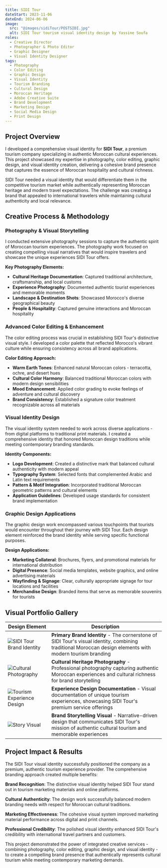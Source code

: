 ```yaml
---
title: SIDI Tour
dateStart: 2023-11-06
dateEnd: 2024-06-06
image:
  src: "@images/sidiTour/POSTSIDI.jpg"
  alt: SIDI Tour tourism visual identity design by Yassine Soufa
roles:
  - Creative Director
  - Photographer & Photo Editor
  - Graphic Designer
  - Visual Identity Designer
tags:
  - Photography
  - Color Editing
  - Graphic Design
  - Visual Identity
  - Tourism Branding
  - Cultural Design
  - Moroccan Heritage
  - Adobe Creative Suite
  - Brand Development
  - Marketing Design
  - Social Media Design
  - Print Design
---
```


## Project Overview

I developed a comprehensive visual identity for **SIDI Tour**, a premium tourism company specializing in authentic Moroccan cultural experiences. This project showcased my expertise in photography, color editing, graphic design, and visual identity creation, delivering a cohesive brand presence that captures the essence of Moroccan hospitality and cultural richness.

SIDI Tour needed a visual identity that would differentiate them in the competitive tourism market while authentically representing Moroccan heritage and modern travel expectations. The challenge was creating a brand that appealed to international travelers while maintaining cultural authenticity and local relevance.

## Creative Process & Methodology

### Photography & Visual Storytelling

I conducted extensive photography sessions to capture the authentic spirit of Moroccan tourism experiences. The photography work focused on creating compelling visual narratives that would inspire travelers and showcase the unique experiences SIDI Tour offers.

**Key Photography Elements:**

- **Cultural Heritage Documentation**: Captured traditional architecture, craftsmanship, and local customs
- **Experience Photography**: Documented authentic tourist experiences and memorable moments
- **Landscape & Destination Shots**: Showcased Morocco's diverse geographical beauty
- **People & Hospitality**: Captured genuine interactions and Moroccan hospitality

### Advanced Color Editing & Enhancement

The color editing process was crucial in establishing SIDI Tour's distinctive visual style. I developed a color palette that reflected Morocco's vibrant culture while ensuring consistency across all brand applications.

**Color Editing Approach:**

- **Warm Earth Tones**: Enhanced natural Moroccan colors - terracotta, ochre, and desert hues
- **Cultural Color Harmony**: Balanced traditional Moroccan colors with modern design sensibilities
- **Mood Enhancement**: Applied color grading to evoke feelings of adventure and cultural discovery
- **Brand Consistency**: Established a signature color treatment recognizable across all materials

### Visual Identity Design

The visual identity system needed to work across diverse applications - from digital platforms to traditional print materials. I created a comprehensive identity that honored Moroccan design traditions while meeting contemporary branding standards.

**Identity Components:**

- **Logo Development**: Created a distinctive mark that balanced cultural authenticity with modern appeal
- **Typography System**: Selected fonts that complemented Arabic and Latin text requirements
- **Pattern & Motif Integration**: Incorporated traditional Moroccan geometric patterns and cultural elements
- **Application Guidelines**: Developed usage standards for consistent brand implementation

### Graphic Design Applications

The graphic design work encompassed various touchpoints that tourists would encounter throughout their journey with SIDI Tour. Each design element reinforced the brand identity while serving specific functional purposes.

**Design Applications:**

- **Marketing Collateral**: Brochures, flyers, and promotional materials for international distribution
- **Digital Presence**: Social media templates, website graphics, and online advertising materials
- **Wayfinding & Signage**: Clear, culturally appropriate signage for tour locations and facilities
- **Merchandise Design**: Branded items that serve as memorable souvenirs for tourists

## Visual Portfolio Gallery

| Design Element | Description |
|----------------|-------------|
| ![SIDI Tour Brand Identity](@images/sidiTour/POSTSIDI.jpg) | **Primary Brand Identity** - The cornerstone of SIDI Tour's visual identity, combining traditional Moroccan design elements with modern tourism branding |
| ![Cultural Photography](@images/sidiTour/1000X1200.jpg) | **Cultural Heritage Photography** - Professional photography capturing authentic Moroccan experiences and cultural richness for brand storytelling |
| ![Tourism Experience Design](@images/sidiTour/5.jpg) | **Experience Design Documentation** - Visual documentation of unique tourism experiences, showcasing SIDI Tour's premium service offerings |
| ![Story Visual](@images/sidiTour/STORY1.jpg) | **Brand Storytelling Visual** - Narrative-driven design that communicates SIDI Tour's mission of authentic cultural tourism and memorable experiences |

## Project Impact & Results

The SIDI Tour visual identity successfully positioned the company as a premium, authentic tourism experience provider. The comprehensive branding approach created multiple benefits:

**Brand Recognition**: The distinctive visual identity helped SIDI Tour stand out in tourism marketing materials and online platforms.

**Cultural Authenticity**: The design work successfully balanced modern branding needs with respect for Moroccan cultural traditions.

**Marketing Effectiveness**: The cohesive visual system improved marketing material performance across digital and print channels.

**Professional Credibility**: The polished visual identity enhanced SIDI Tour's credibility with international travel partners and customers.

This project demonstrated the power of integrated creative services - combining photography, color editing, graphic design, and visual identity - to create a compelling brand presence that authentically represents cultural tourism while meeting contemporary marketing demands.
